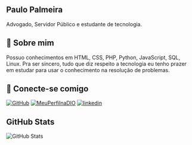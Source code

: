 ## Paulo Palmeira
Advogado, Servidor Público e estudante de tecnologia.


## 🚀 Sobre mim
Possuo conhecimentos em HTML, CSS, PHP, Python, JavaScript, SQL, Linux. Pra ser sincero, tudo que diz respeito a tecnologia eu tenho prazer em estudar para usar o conhecimento na resolução de problemas.

## 🔗 Conecte-se comigo
[![GitHub](https://img.shields.io/badge/GitHub-000?style=for-the-badge&logo=github&logoColor=white)](https://github.com/paulopalmeira)
[![MeuPerfilnaDIO](https://img.shields.io/badge/Meu_perfil_na_dio-000?style=for-the-badge&logo=ko-fi&logoColor=white)](https://www.dio.me/users/paulopalmeirasp)
[![linkedin](https://img.shields.io/badge/linkedin-0A66C2?style=for-the-badge&logo=linkedin&logoColor=white)](https://www.linkedin.com/in/paulopalmeira)


## GitHub Stats
![GitHub Stats](https://github-readme-stats.vercel.app/api?username=paulopalmeira&theme=transparent&bg_color=000&border_color=30A3DC&show_icons=true&icon_color=30A3DC&title_color=E94D5F&text_color=FFF&hide_title=true)
